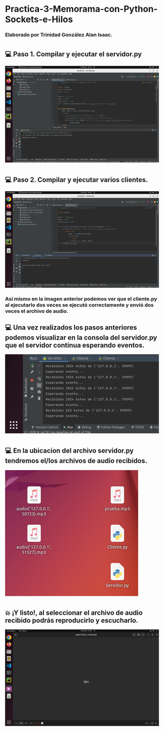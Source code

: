 # Practica-3-Memorama-con-Python-Sockets-e-Hilos

### Elaborado por Trinidad González Alan Isaac.
#
## :computer: Paso 1. Compilar y ejecutar el servidor.py
![Captura de pantalla de la compilación y ejecución del archivo servidor.py](https://github.com/AlanX-Lan/Practica-2-Transferencia-de-archivos-de-audio-mediante-UDP-con-Python-Sockets/blob/main/Screenshots/Screenshot1.png)
#
## :computer: Paso 2. Compilar y ejecutar varios clientes.
![Captura de pantalla de la compilación y ejecución del archivo cliente.py](https://github.com/AlanX-Lan/Practica-2-Transferencia-de-archivos-de-audio-mediante-UDP-con-Python-Sockets/blob/main/Screenshots/Screenshot2.png)
### Así mismo en la imagen anterior podemos ver que el cliente.py al ejecutarlo dos veces se ejecutó correctamente y envió dos veces el archivo de audio.
## :computer: Una vez realizados los pasos anteriores podemos visualizar en la consola del servidor.py que el servidor continua esperando eventos.
![Captura de pantalla de la consola del archivo servidor.py](https://github.com/AlanX-Lan/Practica-2-Transferencia-de-archivos-de-audio-mediante-UDP-con-Python-Sockets/blob/main/Screenshots/Screenshot3.png)
#
## :computer: En la ubicacion del archivo servidor.py tendremos el/los archivos de audio recibidos.
![Captura de pantalla del archivo de audio recibido.](https://github.com/AlanX-Lan/Practica-2-Transferencia-de-archivos-de-audio-mediante-UDP-con-Python-Sockets/blob/main/Screenshots/Screenshot4.png)
#
## :boom: ¡Y listo!, al seleccionar el archivo de audio recibido podrás reproducirlo y escucharlo.
![Captura de pantalla del archivo de audio recibido.](https://github.com/AlanX-Lan/Practica-2-Transferencia-de-archivos-de-audio-mediante-UDP-con-Python-Sockets/blob/main/Screenshots/Screenshot5.png)
